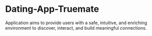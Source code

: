 # Dating-App-Truemate
Application aims to provide users with a safe, intuitive, and enriching environment to discover, interact, and build meaningful connections.
